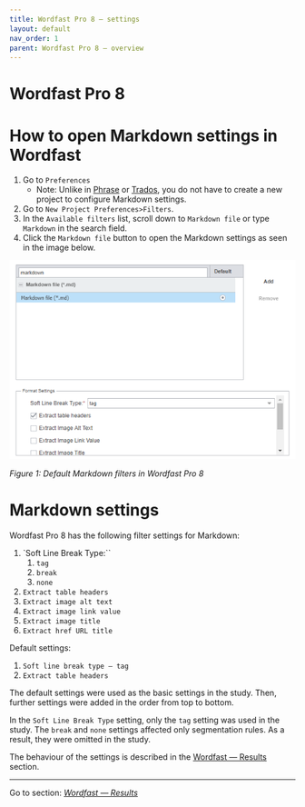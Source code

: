 ```yaml
---
title: Wordfast Pro 8 — settings
layout: default
nav_order: 1
parent: Wordfast Pro 8 — overview
---
```

Wordfast Pro 8
===

# How to open Markdown settings in Wordfast

1. Go to `Preferences`
	- Note: Unlike in [Phrase](phrase-01-settings) or [Trados](trados-01-settings), you do not have to create a new project to configure Markdown settings.
2. Go to `New Project Preferences>Filters`.
3. In the `Available filters` list, scroll down to `Markdown file` or type `Markdown` in the search field.
4. Click the `Markdown file` button to open the Markdown settings as seen in the image below.

![Wordfast Markdown Filter Settings](resources/images/screenshots/pasted-image-20230518004130.png)

*Figure 1: Default Markdown filters in Wordfast Pro 8*

# Markdown settings

Wordfast Pro 8 has the following filter settings for Markdown:
1. `Soft Line Break Type:``
	1. `tag`
	2. `break`
	3. `none`
2. `Extract table headers`
3. `Extract image alt text`
4. `Extract image link value`
5. `Extract image title`
6. `Extract href URL title`

Default settings:
1. `Soft line break type — tag`
2. `Extract table headers`

The default settings were used as the basic settings in the study. Then, further settings were added in the order from top to bottom.

In the `Soft Line Break Type` setting, only the `tag` setting was used in the study. The `break` and `none` settings affected only segmentation rules. As a result, they were omitted in the study.

The behaviour of the settings is described in the [Wordfast — Results](wordfast-02-results) section.

---

Go to section: [*Wordfast — Results*](wordfast-02-results)